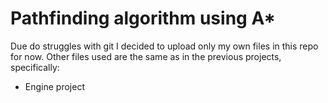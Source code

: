 # Pathfinding algorithm using A*
Due do struggles with git I decided to upload only my own files in this repo for now.
Other files used are the same as in the previous projects, specifically: 
- Engine project
